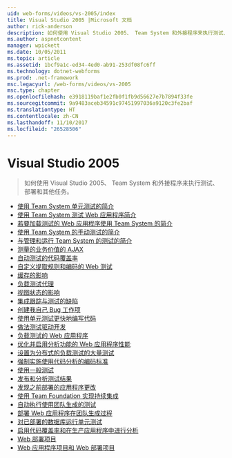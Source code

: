 ```yaml
---
uid: web-forms/videos/vs-2005/index
title: Visual Studio 2005 |Microsoft 文档
author: rick-anderson
description: 如何使用 Visual Studio 2005、 Team System 和外接程序来执行测试、 部署和其他任务。
ms.author: aspnetcontent
manager: wpickett
ms.date: 10/05/2011
ms.topic: article
ms.assetid: 1bcf9a1c-ed34-4ed0-ab91-253df08fc6ff
ms.technology: dotnet-webforms
ms.prod: .net-framework
msc.legacyurl: /web-forms/videos/vs-2005
msc.type: chapter
ms.openlocfilehash: e3918119baf1e2fb0f1fb9d56627e7b7894f33fe
ms.sourcegitcommit: 9a9483aceb34591c97451997036a9120c3fe2baf
ms.translationtype: HT
ms.contentlocale: zh-CN
ms.lasthandoff: 11/10/2017
ms.locfileid: "26528506"
---
```

<a name="visual-studio-2005"></a>Visual Studio 2005
====================
> 如何使用 Visual Studio 2005、 Team System 和外接程序来执行测试、 部署和其他任务。


- [使用 Team System 单元测试的简介](introduction-to-unit-testing-with-team-system.md)
- [使用 Team System 测试 Web 应用程序简介](introduction-to-testing-web-applications-with-team-system.md)
- [若要加载测试的 Web 应用程序使用 Team System 的简介](introduction-to-load-testing-web-applications-with-team-system.md)
- [使用 Team System 的手动测试的简介](introduction-to-manual-testing-with-team-system.md)
- [与管理和运行 Team System 的测试的简介](introduction-to-managing-and-running-tests-with-team-system.md)
- [测量的业务价值的 AJAX](measuring-the-business-value-of-ajax.md)
- [自动测试的代码覆盖率](code-coverage-of-automated-tests.md)
- [自定义提取规则和编码的 Web 测试](custom-extraction-rules-and-coded-web-tests.md)
- [缓存的影响](the-effects-of-caching.md)
- [负载测试代理](using-the-load-test-agent.md)
- [视图状态的影响](the-effects-of-viewstate.md)
- [集成跟踪与测试的缺陷](how-do-i-integrate-defect-tracking-with-testing.md)
- [创建我自己 Bug 工作项](how-do-i-create-my-own-bug-work-item.md)
- [使用单元测试更快地编写代码](how-do-i-write-code-more-quickly-with-unit-tests.md)
- [做法测试驱动开发](how-do-i-practice-test-driven-development.md)
- [负载测试的 Web 应用程序](how-do-i-load-test-a-web-application.md)
- [优化并启用分析功能的 Web 应用程序性能](how-do-i-tune-web-application-performance-with-profiling.md)
- [设置为分布式的负载测试的大量测试](how-do-i-set-up-distributed-load-testing-for-high-volume-tests.md)
- [强制实施使用代码分析的编码标准](how-do-i-enforce-coding-standards-with-code-analysis.md)
- [使用一般测试](how-do-i-use-generic-tests.md)
- [发布和分析测试结果](how-do-i-publish-and-analyze-test-results.md)
- [发现之前部署的应用程序更改](how-do-i-discover-application-changes-prior-to-deployment.md)
- [使用 Team Foundation 实现持续集成](how-do-i-implement-continuous-integration-with-team-foundation.md)
- [自动执行使用团队生成的测试](how-do-i-automate-testing-using-team-build.md)
- [部署 Web 应用程序在团队生成过程](how-do-i-deploy-a-web-application-during-a-team-build.md)
- [对已部署的数据库运行单元测试](how-do-i-run-unit-tests-against-a-deployed-database.md)
- [启用代码覆盖率和在生产应用程序中进行分析](how-do-i-enable-code-coverage-and-profiling-in-production-applications.md)
- [Web 部署项目](web-deployment-projects.md)
- [Web 应用程序项目和 Web 部署项目](web-application-projects-web-deployment-projects.md)
